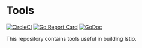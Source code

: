# Tools

[![CircleCI](https://circleci.com/gh/istio/tools.svg?style=svg)](https://circleci.com/gh/istio/tools)
[![Go Report Card](https://goreportcard.com/badge/github.com/istio/tools)](https://goreportcard.com/report/github.com/istio/tools)
[![GoDoc](https://godoc.org/github.com/istio/tools?status.svg)](https://godoc.org/github.com/istio/tools)

This repository contains tools useful in building Istio.
